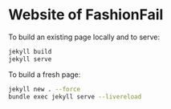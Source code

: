 # Website of FashionFail

To build an existing page locally and to serve:

```bash
jekyll build
jekyll serve
```

To build a fresh page:
```bash
jekyll new . --force
bundle exec jekyll serve --livereload
```
